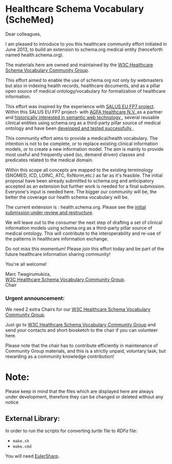Healthcare Schema Vocabulary  (ScheMed)
=================================
<p>Dear colleagues,</p>
<p>
I am pleased to introduce to you this healthcare community effort initiated in June 2013, to build an extension to schema.org medical entity (henceforth named health.schema.org). </p>
The materials here are owned and maintained by the <a href="http://www.w3.org/community/schemed"> W3C Healthcare Schema Vocabulary Community Group</a>.
 
<p>This effort aimed to enable the use of schema.org not only by webmasters but also in indexing health records, healthcare documents,  and as a pillar open source of medical ontology/vocabulary for formalization of healthcare information.</p>

<p>This effort was inspired by the experience with <a href="www.salusproject.eu">SALUS EU FP7 project</a>. Within this SALUS EU FP7 project- with <a href="http://http://www.agfahealthcare.com/">AGFA Healthcare N.V. </a> as a partner and <a href="https://lists.w3.org/Archives/Public/public-swls-ws/2004Sep/att-0030/W3C_Workshop_Semantic_Web_for_Life_Science_-_position.pdf">historically interested in semantic web technology </a> ,  several reusable clinical entities using  schema.org as a third-party pillar source of medical ontology and have been <a href="http://www.srdc.com.tr/projects/salus/docs/D4.3.2.pdf">developed and tested successfully </a> .</p> 

<p>
This community effort aims to provide a medical/health vocabulary. The intention is not to be complete, or to replace existing clinical information models, or to create a new information model. The aim is mainly to provide most useful and frequently used (so, demand driven) classes and predicates related to the medical domain.</p>

<p> Within this scope all concepts are mapped to the existing terminology (SNOMED, ICD, LOINC, ATC, RxNorm,etc.) as far as it's feasible. The initial proposal have been already submitted to schema.org and anticipatory accepted as an extension but further work is needed for a final submission. Everyone's input is needed here. 
The bigger our community will be, the better the coverage our health schema vocabulary will be.</p>

<p>The current extension is : health.schema.org. Please see the <a href="http://demoschemed.appspot.com/MedicalEntity">initial submission under review and restructure</a>.</p>

<p>We will leave out to the consumer the next step of drafting a set of clinical information models using schema.org as a third-party pillar source of medical ontology. This will contribute to the interoperability and re-use of the patterns in healthcare information exchange.</p>
<p>Do not miss this momentum! Please join this effort today and be part of the future healthcare information sharing community!</p>
<p>You're all welcome!</p>
<p>Marc Twagirumukiza, </br>
<a href="http://www.w3.org/community/schemed"> W3C Healthcare Schema Vocabulary Community Group</a>.</br>
Chair</br></p>

<h3>Urgent announcement:</h3>
<p>We need 2 extra Chairs for our <a href="http://www.w3.org/community/schemed"> W3C Healthcare Schema Vocabulary Community Group</a>.</p>
<p>Just go to <a href="http://www.w3.org/community/schemed"> W3C Healthcare Schema Vocabulary Community Group</a> and send your contacts and short biosketch to the chair if you can volunteer here. </p>
<p>Please note that the chair has to contribute efficiently in maintenance of Community Group materials, and this is a strictly unpaid, voluntary task, but rewarding as a community knowledge contribution!</p>

Note:
=====
Please keep in mind that the files which are displayed here are always under development, therefore they can be changed or deleted without any notice

External Library:
-----------------
In order to run the scripts for converting *turtle* file to *RDFa* file:

+ `make.sh`
+ `make.cmd`

You will need [EulerSharp](http://sourceforge.net/projects/eulersharp/).

